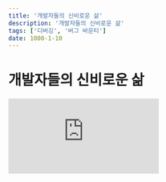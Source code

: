 ```yaml
---
title: '개발자들의 신비로운 삶'
description: '개발자들의 신비로운 삶'
tags: ['디버깅', '버그 바운티']
date: 1000-1-10
---
```


# 개발자들의 신비로운 삶

<iframe class="codepen" src="https://www.youtube.com/embed/ocwnns57cYQ" title="Kantega | The Mysterious Life of Developers" frameborder="0" allow="accelerometer; autoplay; clipboard-write; encrypted-media; gyroscope; picture-in-picture; web-share" allowfullscreen></iframe>
